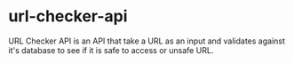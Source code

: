 # url-checker-api

URL Checker API is an API that take a URL as an input and validates against it's database to see if it is safe to access or unsafe URL.

